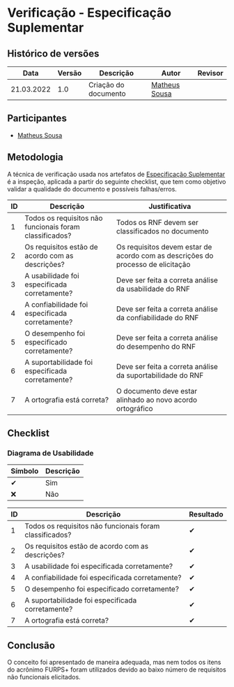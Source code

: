 # Verificação - Especificação Suplementar

## Histórico de versões
| Data       | Versão | Descrição            | Autor                                       | Revisor |
| ---------- | ------ | -------------------- | ------------------------------------------- | ------- |
| 21.03.2022 | 1.0    | Criação do documento | [Matheus Sousa](https://github.com/gatotabaco) |         |

## Participantes

- [Matheus Sousa](https://github.com/gatotabaco)

## Metodologia

A técnica de verificação usada nos artefatos de [Especificação Suplementar](/2021.2-AntennaPod/modelagem/especificacaoSuplementar/) 
é a inspeção, aplicada a partir do seguinte checklist, que tem como objetivo validar
a qualidade do documento e possíveis falhas/erros. 

| ID  | Descrição                                                         | Justificativa                                                                |
| --- | ----------------------------------------------------------------- | ---------------------------------------------------------------------------- |
| 1   | Todos os requisitos não funcionais foram classificados?           | Todos os RNF devem ser classificados no documento                            |
| 2   | Os requisitos estão de acordo com as descrições?                  | Os requisitos devem estar de acordo com as descrições do processo de elicitação|
| 3   | A usabilidade foi especificada corretamente?                      | Deve ser feita a correta análise da usabilidade do RNF    |                      
| 4   | A confiabilidade foi especificada corretamente?                   | Deve ser feita a correta análise da confiabilidade do RNF                                                |
| 5   | O desempenho foi especificado corretamente?                       | Deve ser feita a correta análise do desempenho do RNF                  |
| 6   | A suportabilidade foi especificada corretamente?                  | Deve ser feita a correta análise da suportabilidade do RNF                           |
| 7   | A ortografia está correta?                                        | O documento deve estar alinhado ao novo acordo ortográfico  |

## Checklist

### Diagrama de Usabilidade

| Símbolo | Descrição |
| ------- | --------- |
| ✔      | Sim       |
| ❌      | Não       |

| ID  | Descrição                                                         | Resultado |
| --- | ----------------------------------------------------------------- | --------- |
| 1   | Todos os requisitos não funcionais foram classificados?           | ✔ |
| 2   | Os requisitos estão de acordo com as descrições?                  | ✔ |
| 3   | A usabilidade foi especificada corretamente?                      | ✔ |                                                                        |
| 4   | A confiabilidade foi especificada corretamente?                   | ✔ |
| 5   | O desempenho foi especificado corretamente?                       | ✔ |
| 6   | A suportabilidade foi especificada corretamente?                  | ✔ |
| 7   | A ortografia está correta?                                        | ✔ |

## Conclusão

O conceito foi apresentado de maneira adequada, mas 
nem todos os itens do acrônimo FURPS+ foram utilizados devido ao baixo número de requisitos não funcionais elicitados.
